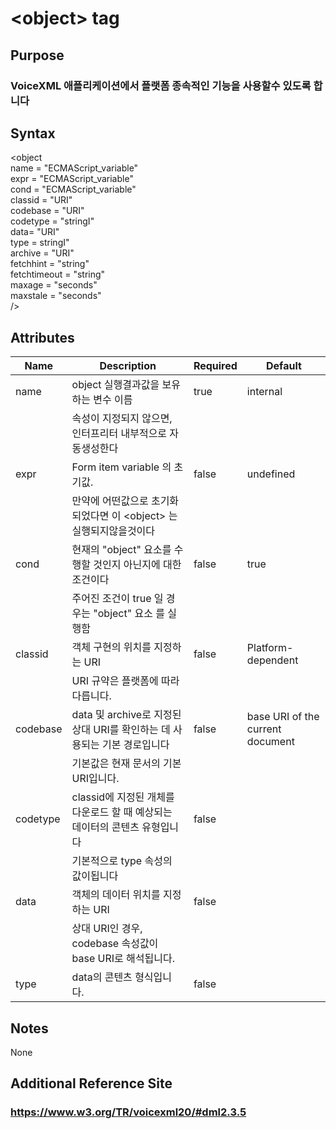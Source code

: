 # \<object> tag
## Purpose 
### VoiceXML 애플리케이션에서 플랫폼 종속적인 기능을 사용할수 있도록 합니다
## Syntax
\<object\
name = "ECMAScript_variable"\
expr = "ECMAScript_variable"\
cond = "ECMAScript_variable"\
classid = "URI"\
codebase = "URI"\
codetype = "stringI"\
data= "URI"\
type = stringI"\
archive = "URI"\
fetchhint = "string"\
fetchtimeout = "string"\
maxage = "seconds"\
maxstale = "seconds"\
/>




## Attributes
|Name |Description |Required |Default|
|-----|------------|---------|-------|
|name|object 실행결과값을 보유하는 변수 이름| true    |  internal   |
|    |속성이 지정되지 않으면, 인터프리터 내부적으로 자동생성한다|||
|expr|Form item variable 의 초기값.|false|undefined|    
|    |만약에 어떤값으로 초기화되었다면 이 \<object> 는실행되지않을것이다 |||
|cond|현재의 "object" 요소를 수행할 것인지 아닌지에 대한 조건이다 |false|true|    
|    |주어진 조건이 true 일 경우는 "object" 요소 를 실행함 |||    
|classid|객체 구현의 위치를 지정하는 URI |false|Platform-dependent|    
|       | URI 규약은 플랫폼에 따라 다릅니다.|||
|codebase|data 및 archive로 지정된 상대 URI를 확인하는 데 사용되는 기본 경로입니다|false|base URI of the current document|   
|        | 기본값은 현재 문서의 기본 URI입니다.|||
|codetype|classid에 지정된 개체를 다운로드 할 때 예상되는 데이터의 콘텐츠 유형입니다|false|
|        |기본적으로 type 속성의 값이됩니다|||
|data|객체의 데이터 위치를 지정하는 URI|false|
|    |상대 URI인 경우, codebase 속성값이 base URI로 해석됩니다.|||
|type|data의 콘텐츠 형식입니다.|false||


## Notes
None

## Additional Reference Site
### https://www.w3.org/TR/voicexml20/#dml2.3.5
